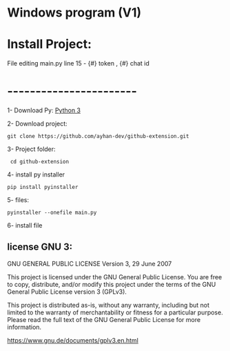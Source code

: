 # Windows program  (V1) 


# Install Project: 

File editing main.py line 15 - {#} token , {#} chat id 


 # ----------------------- 

 1- Download Py: 
 [Python 3](https://www.python.org/downloads/windows/) 
  
  2- Download project:  
  ``` 
  git clone https://github.com/ayhan-dev/github-extension.git
  ```
  3- Project folder: 
  ```
   cd github-extension
  ```
  4- install py installer
   ```
   pip install pyinstaller
   ```
  5- files: 
   ```
   pyinstaller --onefile main.py
   ```

   6- install file  


 ## license GNU 3:

GNU GENERAL PUBLIC LICENSE
Version 3, 29 June 2007

This project is licensed under the GNU General Public License. You are free to copy, distribute, and/or modify this project under the terms of the GNU General Public License version 3 (GPLv3).

This project is distributed as-is, without any warranty, including but not limited to the warranty of merchantability or fitness for a particular purpose. Please read the full text of the GNU General Public License for more information.

https://www.gnu.de/documents/gplv3.en.html
